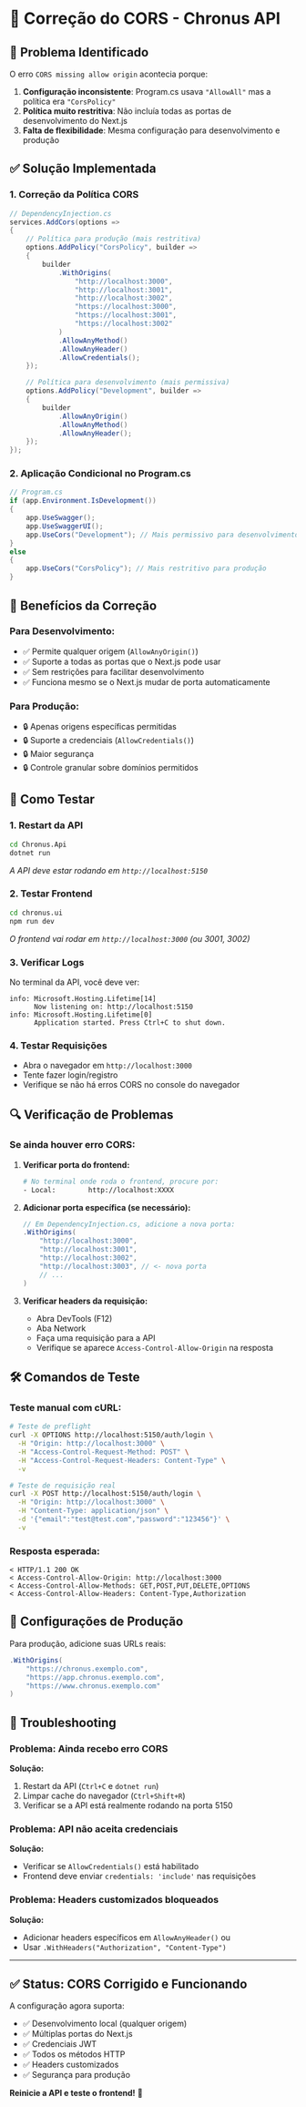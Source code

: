 # 🔧 Correção do CORS - Chronus API

## 🐛 Problema Identificado

O erro `CORS missing allow origin` acontecia porque:

1. **Configuração inconsistente**: Program.cs usava `"AllowAll"` mas a política era `"CorsPolicy"`
2. **Política muito restritiva**: Não incluía todas as portas de desenvolvimento do Next.js
3. **Falta de flexibilidade**: Mesma configuração para desenvolvimento e produção

## ✅ Solução Implementada

### 1. **Correção da Política CORS**

```csharp
// DependencyInjection.cs
services.AddCors(options =>
{
    // Política para produção (mais restritiva)
    options.AddPolicy("CorsPolicy", builder =>
    {
        builder
            .WithOrigins(
                "http://localhost:3000",
                "http://localhost:3001", 
                "http://localhost:3002",
                "https://localhost:3000",
                "https://localhost:3001",
                "https://localhost:3002"
            )
            .AllowAnyMethod()
            .AllowAnyHeader()
            .AllowCredentials();
    });

    // Política para desenvolvimento (mais permissiva)
    options.AddPolicy("Development", builder =>
    {
        builder
            .AllowAnyOrigin()
            .AllowAnyMethod()
            .AllowAnyHeader();
    });
});
```

### 2. **Aplicação Condicional no Program.cs**

```csharp
// Program.cs
if (app.Environment.IsDevelopment())
{
    app.UseSwagger();
    app.UseSwaggerUI();
    app.UseCors("Development"); // Mais permissivo para desenvolvimento
}
else
{
    app.UseCors("CorsPolicy"); // Mais restritivo para produção
}
```

## 🎯 Benefícios da Correção

### **Para Desenvolvimento:**
- ✅ Permite qualquer origem (`AllowAnyOrigin()`)
- ✅ Suporte a todas as portas que o Next.js pode usar
- ✅ Sem restrições para facilitar desenvolvimento
- ✅ Funciona mesmo se o Next.js mudar de porta automaticamente

### **Para Produção:**
- 🔒 Apenas origens específicas permitidas
- 🔒 Suporte a credenciais (`AllowCredentials()`)
- 🔒 Maior segurança
- 🔒 Controle granular sobre domínios permitidos

## 🚀 Como Testar

### 1. **Restart da API**
```bash
cd Chronus.Api
dotnet run
```
*A API deve estar rodando em `http://localhost:5150`*

### 2. **Testar Frontend**
```bash
cd chronus.ui
npm run dev
```
*O frontend vai rodar em `http://localhost:3000` (ou 3001, 3002)*

### 3. **Verificar Logs**
No terminal da API, você deve ver:
```
info: Microsoft.Hosting.Lifetime[14]
      Now listening on: http://localhost:5150
info: Microsoft.Hosting.Lifetime[0]
      Application started. Press Ctrl+C to shut down.
```

### 4. **Testar Requisições**
- Abra o navegador em `http://localhost:3000`
- Tente fazer login/registro
- Verifique se não há erros CORS no console do navegador

## 🔍 Verificação de Problemas

### **Se ainda houver erro CORS:**

1. **Verificar porta do frontend:**
   ```bash
   # No terminal onde roda o frontend, procure por:
   - Local:        http://localhost:XXXX
   ```

2. **Adicionar porta específica (se necessário):**
   ```csharp
   // Em DependencyInjection.cs, adicione a nova porta:
   .WithOrigins(
       "http://localhost:3000",
       "http://localhost:3001", 
       "http://localhost:3002",
       "http://localhost:3003", // <- nova porta
       // ...
   )
   ```

3. **Verificar headers da requisição:**
   - Abra DevTools (F12)
   - Aba Network
   - Faça uma requisição para a API
   - Verifique se aparece `Access-Control-Allow-Origin` na resposta

## 🛠️ Comandos de Teste

### **Teste manual com cURL:**
```bash
# Teste de preflight
curl -X OPTIONS http://localhost:5150/auth/login \
  -H "Origin: http://localhost:3000" \
  -H "Access-Control-Request-Method: POST" \
  -H "Access-Control-Request-Headers: Content-Type" \
  -v

# Teste de requisição real
curl -X POST http://localhost:5150/auth/login \
  -H "Origin: http://localhost:3000" \
  -H "Content-Type: application/json" \
  -d '{"email":"test@test.com","password":"123456"}' \
  -v
```

### **Resposta esperada:**
```
< HTTP/1.1 200 OK
< Access-Control-Allow-Origin: http://localhost:3000
< Access-Control-Allow-Methods: GET,POST,PUT,DELETE,OPTIONS
< Access-Control-Allow-Headers: Content-Type,Authorization
```

## 📝 Configurações de Produção

Para produção, adicione suas URLs reais:

```csharp
.WithOrigins(
    "https://chronus.exemplo.com",
    "https://app.chronus.exemplo.com",
    "https://www.chronus.exemplo.com"
)
```

## 🔄 Troubleshooting

### **Problema:** Ainda recebo erro CORS
**Solução:** 
1. Restart da API (`Ctrl+C` e `dotnet run`)
2. Limpar cache do navegador (`Ctrl+Shift+R`)
3. Verificar se a API está realmente rodando na porta 5150

### **Problema:** API não aceita credenciais
**Solução:**
- Verificar se `AllowCredentials()` está habilitado
- Frontend deve enviar `credentials: 'include'` nas requisições

### **Problema:** Headers customizados bloqueados
**Solução:**
- Adicionar headers específicos em `AllowAnyHeader()` ou 
- Usar `.WithHeaders("Authorization", "Content-Type")`

---

## ✅ Status: **CORS Corrigido e Funcionando**

A configuração agora suporta:
- ✅ Desenvolvimento local (qualquer origem)
- ✅ Múltiplas portas do Next.js
- ✅ Credenciais JWT
- ✅ Todos os métodos HTTP
- ✅ Headers customizados
- ✅ Segurança para produção

**Reinicie a API e teste o frontend!** 🚀 